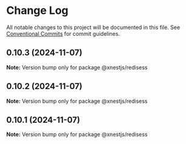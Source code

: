 # Change Log

All notable changes to this project will be documented in this file.
See [Conventional Commits](https://conventionalcommits.org) for commit guidelines.

## 0.10.3 (2024-11-07)

**Note:** Version bump only for package @xnestjs/redisess





## 0.10.2 (2024-11-07)

**Note:** Version bump only for package @xnestjs/redisess





## 0.10.1 (2024-11-07)

**Note:** Version bump only for package @xnestjs/redisess

